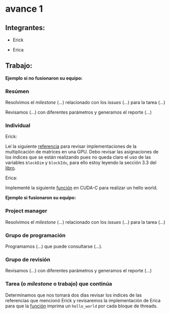 # avance 1

## Integrantes:

* Erick

* Erica

## Trabajo: 

**Ejemplo si no fusionaron su equipo:**

### Resúmen

Resolvimos el *milestone* (...) relacionado con los *issues* (...) para la tarea (...)

Revisamos (...) con diferentes parámetros y generamos el reporte (...)


### Individual

Erick: 

Leí la siguiente [referencia](http://docs.nvidia.com/cuda/cuda-c-programming-guide/#axzz4cvQxAHMZ) para revisar implementaciones de la multiplicación de matrices en una GPU. Debo revisar las asignaciones de los índices que se están realizando pues no queda claro el uso de las variables `blockDim` y `blockIdx`, para ello estoy leyendo la sección 3.3 del [libro](http://www.hds.bme.hu/~fhegedus/C++/programming_massively_parallel_processors.pdf).

Erica:

Implementé la siguiente [función](codigo/funcion_imprime_hello_world_cuda.cu) en CUDA-C para realizar un hello world.




**Ejemplo si fusionaron su equipo:**


### Project manager

Resolvimos el *milestone* (...) relacionado con los *issues* (...) para la tarea (...)

### Grupo de programación

Programamos (...) que puede consultarse (...).

### Grupo de revisión

Revisamos (...) con diferentes parámetros y generamos el reporte (...)



### Tarea (o *milestone* o trabajo) que continúa

Determinamos que nos tomará dos días revisar los índices de las referencias que mencionó Erick y revisaremos la implementación de Erica para que la [función](codigo/funcion_imprime_hello_world_cuda.cu) imprima un `hello_world` por cada bloque de threads.





